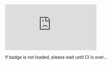 ![badge](https://img.shields.io/endpoint?url=https://gist.githubusercontent.com/luixo/878178ea4ba8d28122cc72204df909e7/raw/coverage_{{PR_NUMBER}}.json)

If badge is not loaded, please wait until CI is over...
